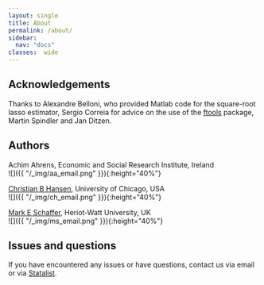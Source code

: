 ```yaml
---
layout: single
title: About
permalink: /about/
sidebar:
  nav: "docs"
classes:  wide
---
```


## Acknowledgements

Thanks to Alexandre Belloni, who provided Matlab code for the square-root lasso estimator, Sergio Correia for
advice on the use of the [ftools](https://github.com/sergiocorreia/ftools) package, Martin Spindler and Jan Ditzen. 


## Authors

Achim Ahrens, Economic and Social Research Institute, Ireland  
![]({{ "/_img/aa_email.png" }}){:height="40%"}
     
[Christian B Hansen](https://voices.uchicago.edu/christianhansen/), University of Chicago, USA  
![]({{ "/_img/ch_email.png" }}){:height="40%"}

[Mark E Schaffer](https://ideas.repec.org/e/psc51.html), Heriot-Watt University, UK  
![]({{ "/_img/ms_email.png" }}){:height="40%"}

## Issues and questions

If you have encountered any issues or have questions, contact us via email or via [Statalist](https://www.statalist.org/).

